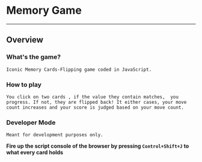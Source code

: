 # Memory Game
- - -
## Overview
### What's the game?
    Iconic Memory Cards-Flipping game coded in JavaScript.

### How to play
    You click on two cards , if the value they contain matches,  you progress. If not, they are flipped back! It either cases, your move count increases and your score is judged based on your move count.

### Developer Mode
    Meant for development purposes only.
**Fire up the script console of the browser by pressing `Control+Shift+J` to what every card holds**
    
